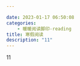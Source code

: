 ```yaml
---

date: 2023-01-17 06:50:08
categories:
    - 暖暖阅读脚印-reading
title: 寒假阅读
description: "11"
---
```


11
